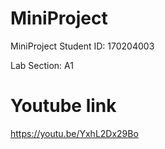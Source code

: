 # MiniProject
MiniProject
Student ID: 170204003

Lab Section: A1

# Youtube link
https://youtu.be/YxhL2Dx29Bo
